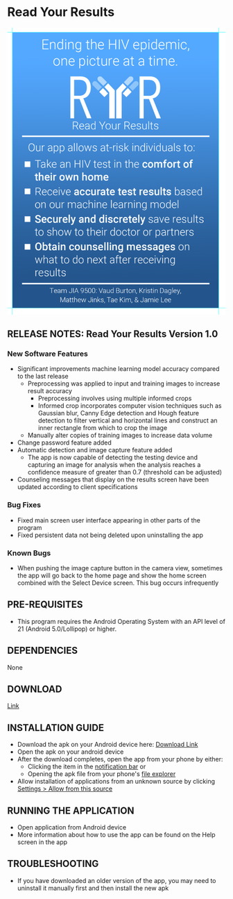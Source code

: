 # Read Your Results

![Read Your Results](readyourresults.png)

## RELEASE NOTES: Read Your Results Version 1.0

### New Software Features
- Significant improvements machine learning model accuracy compared to the last release
  - Preprocessing was applied to input and training images to increase result accuracy
    - Preprocessing involves using multiple informed crops
    - Informed crop incorporates computer vision techniques such as Gaussian blur, Canny Edge detection and Hough feature detection to filter vertical and horizontal lines and construct an inner rectangle from which to crop the image
  - Manually alter copies of training images to increase data volume
- Change password feature added
- Automatic detection and image capture feature added
  - The app is now capable of detecting the testing device and capturing an image for analysis when the analysis reaches a confidence measure of greater than 0.7 (threshold can be adjusted)
- Counseling messages that display on the results screen have been updated according to client specifications

### Bug Fixes
 - Fixed main screen user interface appearing in other parts of the program
 - Fixed persistent data not being deleted upon uninstalling the app

### Known Bugs
- When pushing the image capture button in the camera view, sometimes the app will go back to the home page and show the home screen combined with the Select Device screen. This bug occurs infrequently

## PRE-REQUISITES
- This program requires the Android Operating System with an API level of 21 (Android 5.0/Lollipop) or higher.

## DEPENDENCIES
None

## DOWNLOAD
[Link](https://github.com/JamieLee629/YellowJacketDevs/blob/master/app-release.apk?raw=true)

## INSTALLATION GUIDE

- Download the apk on your Android device here: [Download Link](https://github.com/JamieLee629/YellowJacketDevs/blob/master/app-release.apk?raw=true)
- Open the apk on your android device
- After the download completes, open the app from your phone by either:
  - Clicking the item in the [notification bar](notification.png) or
  - Opening the apk file from your phone's [file explorer](filexplorer.png)
- Allow installation of applications from an unknown source by clicking [Settings > Allow from this source](unksourcseinstall.png)

## RUNNING THE APPLICATION
- Open application from Android device
- More information about how to use the app can be found on the Help screen in the app

## TROUBLESHOOTING
- If you have downloaded an older version of the app, you may need to uninstall it manually first and then install the new apk
